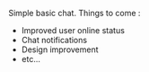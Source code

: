 Simple basic chat. Things to come :

* Improved user online status
* Chat notifications
* Design improvement
* etc...
